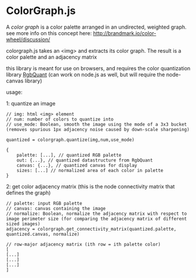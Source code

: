 # ColorGraph.js

A <em>color graph</em> is a color palette arranged in an undirected, weighted graph.
see more info on this concept here: http://brandmark.io/color-wheel/discussion/

colorgraph.js takes an &lt;img&gt; and extracts its color graph. The result is a color palette and an adjacency matrix

this library is meant for use on browsers, and requires the color quantization library [RgbQuant](https://github.com/leeoniya/RgbQuant.js/)
(can work on node.js as well, but will require the node-canvas library)

usage:

1: quantize an image
```
// img: html <img> element
// num: number of colors to quantize into
// use_mode: Boolean, smooth the image using the mode of a 3x3 bucket (removes spurious 1px adjacency noise caused by down-scale sharpening)

quantized = colorgraph.quantize(img,num,use_mode)

{
    palette: [...], // quantized RGB palette
    out: {...}, // quantized datastructure from RgbQuant
    canvas: {...}, // quantized canvas for display
    sizes: [...] // normalized area of each color in palette
}

```

2: get color adjacency matrix (this is the node connectivity matrix that defines the graph)
```
// palette: input RGB palette
// canvas: canvas containing the image
// normalize: Boolean, normalize the adjacency matrix with respect to image perimeter size (for comparing the adjacency matrix of different sized images)
adjacency = colorgraph.get_connectivity_matrix(quantized.palette, quantized.canvas, normalize)

// row-major adjacency matrix (ith row = ith palette color)
[
[...]
[...]
[...]
]
```